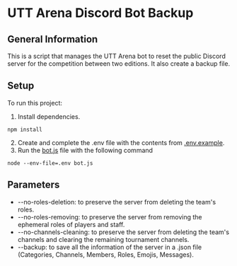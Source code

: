 # UTT Arena Discord Bot Backup

## General Information
This is a script that manages the UTT Arena bot to reset the public Discord server for the competition between two editions.
It also create a backup file.

## Setup
To run this project:
1. Install dependencies.
```
npm install
```
2. Create and complete the .env file with the contents from [.env.example](.env.example).
3. Run the [bot.js](bot.js) file with the following command
```
node --env-file=.env bot.js
```

## Parameters
* --no-roles-deletion: to preserve the server from deleting the team's roles.
* --no-roles-removing: to preserve the server from removing the ephemeral roles of players and staff.
* --no-channels-cleaning: to preserve the server from deleting the team's channels and clearing the remaining tournament channels.
* --backup: to save all the information of the server in a .json file (Categories, Channels, Members, Roles, Emojis, Messages).